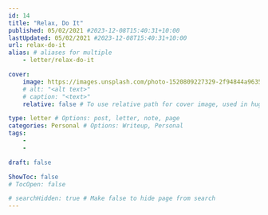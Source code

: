 ```yaml
---
id: 14
title: "Relax, Do It"
published: 05/02/2021 #2023-12-08T15:40:31+10:00
lastUpdated: 05/02/2021 #2023-12-08T15:40:31+10:00
url: relax-do-it
alias: # aliases for multiple
    - letter/relax-do-it

cover:
    image: https://images.unsplash.com/photo-1520809227329-2f94844a9635?ixid=MXwxNTI0MzJ8MHwxfGFsbHx8fHx8fHx8&ixlib=rb-1.2.1&fm=jpg&q=85&fit=crop&w=1920&h=1080
    # alt: "<alt text>"
    # caption: "<text>"
    relative: false # To use relative path for cover image, used in hugo Page-bundles 

type: letter # Options: post, letter, note, page
categories: Personal # Options: Writeup, Personal
tags:
    - 
    - 

draft: false

ShowToc: false
# TocOpen: false

# searchHidden: true # Make false to hide page from search
---
```


